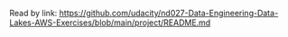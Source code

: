 Read by link: https://github.com/udacity/nd027-Data-Engineering-Data-Lakes-AWS-Exercises/blob/main/project/README.md